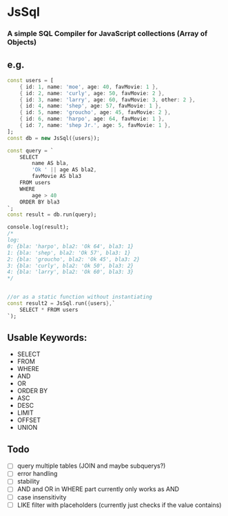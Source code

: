 # JsSql
### A simple SQL Compiler for JavaScript collections (Array of Objects)

## e.g.
```dart
const users = [
    { id: 1, name: 'moe', age: 40, favMovie: 1 },
    { id: 2, name: 'curly', age: 50, favMovie: 2 },
    { id: 3, name: 'larry', age: 60, favMovie: 3, other: 2 },
    { id: 4, name: 'shep', age: 57, favMovie: 1 },
    { id: 5, name: 'groucho', age: 45, favMovie: 2 },
    { id: 6, name: 'harpo', age: 64, favMovie: 1 },
    { id: 7, name: 'shep Jr.', age: 5, favMovie: 1 },
];
const db = new JsSql({users});

const query = `
    SELECT 
        name AS bla,
        'Ok ' || age AS bla2,
        favMovie AS bla3
    FROM users 
    WHERE 
        age > 40
    ORDER BY bla3 
`;
const result = db.run(query);

console.log(result);
/*
log:
0: {bla: 'harpo', bla2: 'Ok 64', bla3: 1}
1: {bla: 'shep', bla2: 'Ok 57', bla3: 1}
2: {bla: 'groucho', bla2: 'Ok 45', bla3: 2}
3: {bla: 'curly', bla2: 'Ok 50', bla3: 2}
4: {bla: 'larry', bla2: 'Ok 60', bla3: 3}
*/


//or as a static function without instantiating
const result2 = JsSql.run({users},`
    SELECT * FROM users
`);
```

## Usable Keywords:
*   SELECT
*   FROM
*   WHERE
*   AND
*   OR
*   ORDER BY
*   ASC
*   DESC
*   LIMIT
*   OFFSET
*   UNION

## Todo

* [ ]   query multiple tables (JOIN and maybe subquerys?)
* [ ]   error handling
* [ ]   stability
* [ ]   AND and OR in WHERE part currently only works as AND
* [ ]   case insensitivity
* [ ]   LIKE filter with placeholders (currently just checks if the value contains)
